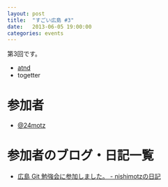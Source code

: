 ```yaml
---
layout: post
title:  "すごい広島 #3"
date:   2013-06-05 19:00:00
categories: events
---
```


第3回です。

* [atnd](http://atnd.org/events/40132)
* togetter

<!-- 概要 -->

# 参加者

* [@24motz](https://twitter.com/24motz)

# 参加者のブログ・日記一覧

* [広島 Git 勉強会に参加しました。 - nishimotzの日記](http://d.nishimotz.com/archives/1494)

